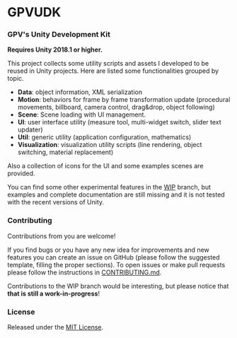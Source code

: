 # GPVUDK
### GPV's Unity Development Kit
**Requires Unity 2018.1 or higher.**

This project collects some utility scripts and assets I developed to be reused in Unity projects.
Here are listed some functionalities grouped by topic.
* **Data**: object information, XML serialization
* **Motion**: behaviors for frame by frame transformation update (procedural movements, billboard, camera control, drag&drop, object following)
* **Scene**: Scene loading with UI management.
* **UI**: user interface utility (measure tool, multi-widget switch, slider text updater)
* **Util**: generic utility (application configuration, mathematics)
* **Visualization**: visualization utility scripts (line rendering, object switching, material replacement)

Also a collection of icons for the UI and some examples scenes are provided.

You can find some other experimental features in the [WIP](https://github.com/gpvigano/GPVUDK/tree/WIP) branch, but examples and complete documentation are still missing and it is not tested with the recent versions of Unity.

### Contributing

Contributions from you are welcome!

If you find bugs or you have any new idea for improvements and new features you can create an issue on GitHub (please follow the suggested template, filling the proper sections). To open issues or make pull requests please follow the instructions in [CONTRIBUTING.md](https://github.com/gpvigano/GPVUDK/blob/master/CONTRIBUTING.md).

Contributions to the WIP branch would be interesting, but please notice that **that is still a work-in-progress**!

### License

Released under the [MIT License](https://github.com/gpvigano/GPVUDK/blob/master/LICENSE.txt).
